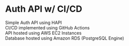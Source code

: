 # Auth API w/ CI/CD
Simple Auth API using HAPI  
CI/CD implemented using GitHub Actions  
API hosted using AWS EC2 Instances  
Database hosted using Amazon RDS (PostgreSQL Engine)  
